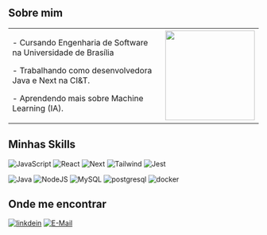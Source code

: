 ## Sobre mim

<table>
  <tr>
    <td>
      <p>- Cursando Engenharia de Software na Universidade de Brasília</p>
      <p>- Trabalhando como desenvolvedora Java e Next na CI&T.</p>
      <p>- Aprendendo mais sobre Machine Learning (IA).</p>
    </td>
    <td>
      <a href="https://github.com/sabrinaberno" title="Perfil da Sabrina Berno"> 
        <img height="180em" src="https://github-readme-stats.vercel.app/api/top-langs/?username=sabrinaberno&theme=dracula&show_icons=true" />
      </a>
    </td>
  </tr>
</table>

## Minhas Skills

![JavaScript](https://readme-components.vercel.app/api?component=logo&logo=javascript&fill=F7DF1E&textfill=000000) 
![React](https://readme-components.vercel.app/api?component=logo&logo=react&fill=61DAFB&textfill=000000)
![Next](https://readme-components.vercel.app/api?component=logo&logo=next.js&fill=000000) 
![Tailwind](https://readme-components.vercel.app/api?component=logo&logo=tailwindcss&fill=06B6D4&textfill=000000) 
![Jest](https://readme-components.vercel.app/api?component=logo&logo=jest&fill=ffc0cd&textfill=000000) 

![Java](https://readme-components.vercel.app/api?component=logo&logo=java&fill=C00000) 
![NodeJS](https://readme-components.vercel.app/api?component=logo&logo=node.js&fill=5FA04E) 
![MySQL](https://readme-components.vercel.app/api?component=logo&logo=mysql&fill=4479A1) 
![postgresql](https://readme-components.vercel.app/api?component=logo&logo=postgresql&fill=4169E1) 
![docker](https://readme-components.vercel.app/api?component=logo&logo=docker&fill=2496ED) 


## Onde me encontrar

[![linkdein](https://readme-components.vercel.app/api?component=logo&logo=linkedin&fill=0A66C2)](https://www.linkedin.com/in/sabrina-caldas-berno/)
[![E-Mail](https://readme-components.vercel.app/api?component=logo&logo=gmail&fill=EA4335)](sabrinacberno@gmail.com)

